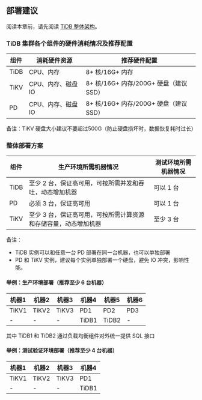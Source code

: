## 部署建议

阅读本章前，请先阅读 [ TiDB 整体架构](../README.md#tidb-总览)。



### TiDB 集群各个组件的硬件消耗情况及推荐配置

|组件|消耗硬件资源| 推荐硬件配置|
|----|-------|--------|
|TiDB| CPU、内存|8+ 核/16G+ 内存|
|TiKV|CPU、内存、磁盘 IO|8+ 核/16G+ 内存/200G+ 硬盘（建议 SSD）|
|PD|CPU、内存、磁盘 IO|8+ 核/16G+ 内存/200G+ 硬盘（建议 SSD）|

备注：TiKV 硬盘大小建议不要超过500G（防止硬盘损坏时，数据恢复耗时过长）




### 整体部署方案

|组件|生产环境所需机器情况|测试环境所需机器情况|
|-----|-------|-------|
|TiDB|至少 2 台，保证高可用，可按所需并发和吞吐，动态增加机器|可以 1 台|
|PD|必须 3 台，保证高可用|可以 1 台|
|TiKV|至少 3 台，保证高可用，可按所需计算资源和存储容量，动态增加机器|至少 3 台|

备注：
* TiDB 实例可以和任意一台 PD 部署在同一台机器，也可以单独部署
* PD 和 TiKV 实例，建议每个实例单独部署一个硬盘，避免 IO 冲突，影响性能。

#### 举例：生产环境部署（推荐至少 6 台机器）

|机器1|机器2|机器3|机器4|机器5|机器6|
|----|----|----|----|----|----|
|TiKV1|TiKV2|TiKV3|PD1|PD2|PD3|
|-|-|-|TiDB1|TiDB2|-|

其中 TiDB1 和 TiDB2 通过负载均衡组件对外统一提供 SQL 接口

#### 举例：测试验证环境部署（推荐至少 4 台机器）  

|机器1|机器2|机器3|机器4|
|----|----|----|----|
|TiKV1|TiKV2|TiKV3|PD1|
|-|-|-|TiDB1|

